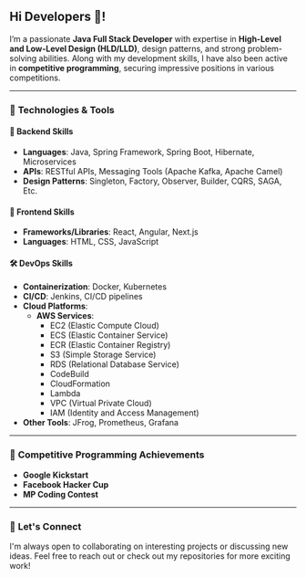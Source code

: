 <h2 align="left">Hi Developers 👋!</h2>

I’m a passionate **Java Full Stack Developer** with expertise in **High-Level and Low-Level Design (HLD/LLD)**, design patterns, and strong problem-solving abilities. Along with my development skills, I have also been active in **competitive programming**, securing impressive positions in various competitions. 

---

### 🔧 **Technologies & Tools**

#### 🚀 **Backend Skills**
- **Languages**: Java, Spring Framework, Spring Boot, Hibernate, Microservices
- **APIs**: RESTful APIs, Messaging Tools (Apache Kafka, Apache Camel)
- **Design Patterns**: Singleton, Factory, Observer, Builder, CQRS, SAGA, Etc.

#### 🎨 **Frontend Skills**
- **Frameworks/Libraries**: React, Angular, Next.js
- **Languages**: HTML, CSS, JavaScript

#### 🛠 **DevOps Skills**
- **Containerization**: Docker, Kubernetes
- **CI/CD**: Jenkins, CI/CD pipelines
- **Cloud Platforms**:
  - **AWS Services**: 
    - EC2 (Elastic Compute Cloud)
    - ECS (Elastic Container Service)
    - ECR (Elastic Container Registry)
    - S3 (Simple Storage Service)
    - RDS (Relational Database Service)
    - CodeBuild
    - CloudFormation
    - Lambda
    - VPC (Virtual Private Cloud)
    - IAM (Identity and Access Management)
- **Other Tools**: JFrog, Prometheus, Grafana

---

### 🎯 **Competitive Programming Achievements**
- **Google Kickstart**
- **Facebook Hacker Cup**
- **MP Coding Contest**

---

### 🤝 **Let's Connect**
I'm always open to collaborating on interesting projects or discussing new ideas. Feel free to reach out or check out my repositories for more exciting work!
